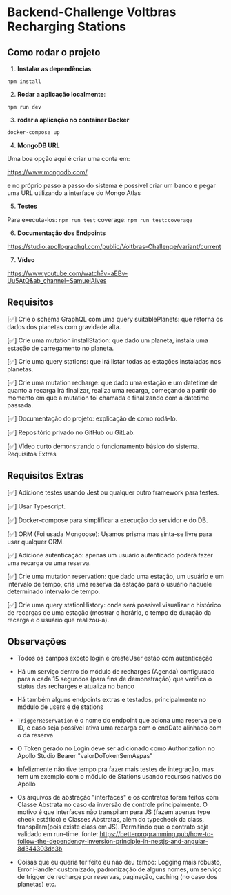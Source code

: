 # Backend-Challenge Voltbras Recharging Stations

## Como rodar o projeto

1. **Instalar as dependências**:

`npm install`

2. **Rodar a aplicação localmente**:

`npm run dev`

3. **rodar a aplicação no container Docker**

`docker-compose up`

4. **MongoDB URL**

Uma boa opção aqui é criar uma conta em:

https://www.mongodb.com/

e no próprio passo a passo do sistema é possível criar um banco e pegar uma URL
utilizando a interface do Mongo Atlas

5. **Testes**

Para executa-los: `npm run test`
coverage: `npm run test:coverage`

6. **Documentação dos Endpoints**

https://studio.apollographql.com/public/Voltbras-Challenge/variant/current

7. **Vídeo**

https://www.youtube.com/watch?v=aEBv-Uu5AtQ&ab_channel=SamuelAlves

## Requisitos

[✅] Crie o schema GraphQL com uma query suitablePlanets: que retorna os dados dos planetas com gravidade alta.

[✅] Crie uma mutation installStation: que dado um planeta, instala uma estação de carregamento no planeta.

[✅] Crie uma query stations: que irá listar todas as estações instaladas nos planetas.

[✅] Crie uma mutation recharge: que dado uma estação e um datetime de quanto a recarga irá finalizar, realiza uma recarga, começando a partir do momento em que a mutation foi chamada e finalizando com a datetime passada.

[✅] Documentação do projeto: explicação de como rodá-lo.

[✅] Repositório privado no GitHub ou GitLab.

[✅] Vídeo curto demonstrando o funcionamento básico do sistema.
Requisitos Extras

## Requisitos Extras

[✅] Adicione testes usando Jest ou qualquer outro framework para testes.

[✅] Usar Typescript.

[✅] Docker-compose para simplificar a execução do servidor e do DB.

[✅] ORM (Foi usada Mongoose): Usamos prisma mas sinta-se livre para usar qualquer ORM.

[✅] Adicione autenticação: apenas um usuário autenticado poderá fazer uma recarga ou uma reserva.

[✅] Crie uma mutation reservation: que dado uma estação, um usuário e um intervalo de tempo, cria uma reserva da estação para o usuário naquele determinado intervalo de tempo.

[✅] Crie uma query stationHistory: onde será possível visualizar o histórico de recargas de uma estação (mostrar o horário, o tempo de duração da recarga e o usuário que realizou-a).

## Observações

- Todos os campos exceto login e createUser estão com autenticação

- Há um serviço dentro do módulo de recharges (Agenda) configurado
  para a cada 15 segundos (para fins de demonstração) que verifica o
  status das recharges e atualiza no banco

- Há também alguns endpoints extras e testados, principalmente no módulo
  de users e de stations

- `TriggerReservation` é o nome do endpoint que aciona uma reserva pelo ID,
  e caso seja possível ativa uma recarga com o endDate alinhado com o da reserva

- O Token gerado no Login deve ser adicionado como Authorization no Apollo Studio
  Bearer "valorDoTokenSemAspas"

- Infelizmente não tive tempo pra fazer mais testes de integração, mas tem um exemplo com o módulo de Stations usando recursos nativos do Apollo

- Os arquivos de abstração "interfaces" e os contratos foram feitos com Classe Abstrata no caso da inversão de controle principalmente. O motivo é que interfaces não transpilam para JS (fazem apenas type check estático) e Classes Abstratas, além do typecheck da class, transpilam(pois existe class em JS). Permitindo que o contrato seja validado em run-time. fonte: https://betterprogramming.pub/how-to-follow-the-dependency-inversion-principle-in-nestjs-and-angular-8d344303dc3b

- Coisas que eu queria ter feito eu não deu tempo: Logging mais robusto, Error Handler customizado, padronização de alguns nomes, um serviço de trigger de recharge por reservas, paginação, caching (no caso dos planetas) etc.
